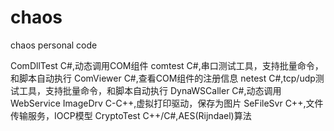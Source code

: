 # chaos
chaos personal code

ComDllTest C#,动态调用COM组件
comtest C#,串口测试工具，支持批量命令，和脚本自动执行
ComViewer C#,查看COM组件的注册信息
netest  C#,tcp/udp测试工具，支持批量命令，和脚本自动执行
DynaWSCaller  C#,动态调用WebService
ImageDrv C-C++,虚拟打印驱动，保存为图片
SeFileSvr  C++,文件传输服务，IOCP模型
CryptoTest C++/C#,AES(Rijndael)算法
